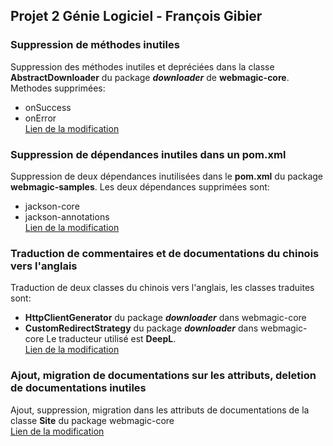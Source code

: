 ## Projet 2 Génie Logiciel - François Gibier

### Suppression de méthodes inutiles

Suppression des méthodes inutiles et depréciées dans la classe **AbstractDownloader** du package ***downloader*** de **webmagic-core**.
Methodes supprimées:
- onSuccess
- onError
<br/>[Lien de la modification](https://github.com/FrancoisGib/gl-projet2/commit/899ffc95e36ec7a69a8ca89b9b61209770b6d0d2)

### Suppression de dépendances inutiles dans un pom.xml

Suppression de deux dépendances inutilisées dans le **pom.xml** du package **webmagic-samples**.
Les deux dépendances supprimées sont:
- jackson-core
- jackson-annotations
<br/>[Lien de la modification](https://github.com/FrancoisGib/gl-projet2/commit/c73049b061e6f7e687218432d6c0b95ecb3ca2b3)

### Traduction de commentaires et de documentations du chinois vers l'anglais

Traduction de deux classes du chinois vers l'anglais, les classes traduites sont:
- **HttpClientGenerator** du package ***downloader*** dans webmagic-core
- **CustomRedirectStrategy** du package ***downloader*** dans webmagic-core
Le traducteur utilisé est **DeepL**.
<br/>[Lien de la modification](https://github.com/FrancoisGib/gl-projet2/commit/33fb81930e688055d2966d616d961fcb65052361)

### Ajout, migration de documentations sur les attributs, deletion de documentations inutiles

Ajout, suppression, migration dans les attributs de documentations de la classe **Site** du package webmagic-core
<br/>[Lien de la modification](https://github.com/FrancoisGib/gl-projet2/commit/468d1b3896ec6923dc56ec107474baded1a2a292)